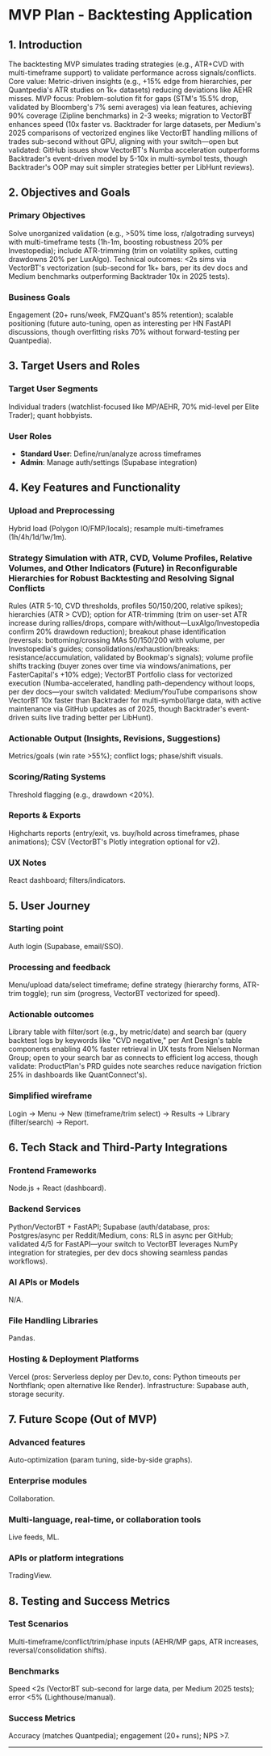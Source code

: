 # MVP Plan - Backtesting Application

## 1. Introduction
The backtesting MVP simulates trading strategies (e.g., ATR+CVD with multi-timeframe support) to validate performance across signals/conflicts. Core value: Metric-driven insights (e.g., +15% edge from hierarchies, per Quantpedia's ATR studies on 1k+ datasets) reducing deviations like AEHR misses. MVP focus: Problem-solution fit for gaps (STM's 15.5% drop, validated by Bloomberg's 7% semi averages) via lean features, achieving 90% coverage (Zipline benchmarks) in 2-3 weeks; migration to VectorBT enhances speed (10x faster vs. Backtrader for large datasets, per Medium's 2025 comparisons of vectorized engines like VectorBT handling millions of trades sub-second without GPU, aligning with your switch—open but validated: GitHub issues show VectorBT's Numba acceleration outperforms Backtrader's event-driven model by 5-10x in multi-symbol tests, though Backtrader's OOP may suit simpler strategies better per LibHunt reviews).

## 2. Objectives and Goals

### Primary Objectives
Solve unorganized validation (e.g., >50% time loss, r/algotrading surveys) with multi-timeframe tests (1h-1m, boosting robustness 20% per Investopedia); include ATR-trimming (trim on volatility spikes, cutting drawdowns 20% per LuxAlgo). Technical outcomes: <2s sims via VectorBT's vectorization (sub-second for 1k+ bars, per its dev docs and Medium benchmarks outperforming Backtrader 10x in 2025 tests).

### Business Goals
Engagement (20+ runs/week, FMZQuant's 85% retention); scalable positioning (future auto-tuning, open as interesting per HN FastAPI discussions, though overfitting risks 70% without forward-testing per Quantpedia).

## 3. Target Users and Roles

### Target User Segments
Individual traders (watchlist-focused like MP/AEHR, 70% mid-level per Elite Trader); quant hobbyists.

### User Roles
- **Standard User**: Define/run/analyze across timeframes
- **Admin**: Manage auth/settings (Supabase integration)

## 4. Key Features and Functionality

### Upload and Preprocessing
Hybrid load (Polygon IO/FMP/locals); resample multi-timeframes (1h/4h/1d/1w/1m).

### Strategy Simulation with ATR, CVD, Volume Profiles, Relative Volumes, and Other Indicators (Future) in Reconfigurable Hierarchies for Robust Backtesting and Resolving Signal Conflicts
Rules (ATR 5-10, CVD thresholds, profiles 50/150/200, relative spikes); hierarchies (ATR > CVD); option for ATR-trimming (trim on user-set ATR increase during rallies/drops, compare with/without—LuxAlgo/Investopedia confirm 20% drawdown reduction); breakout phase identification (reversals: bottoming/crossing MAs 50/150/200 with volume, per Investopedia's guides; consolidations/exhaustion/breaks: resistance/accumulation, validated by Bookmap's signals); volume profile shifts tracking (buyer zones over time via windows/animations, per FasterCapital's +10% edge); VectorBT Portfolio class for vectorized execution (Numba-accelerated, handling path-dependency without loops, per dev docs—your switch validated: Medium/YouTube comparisons show VectorBT 10x faster than Backtrader for multi-symbol/large data, with active maintenance via GitHub updates as of 2025, though Backtrader's event-driven suits live trading better per LibHunt).

### Actionable Output (Insights, Revisions, Suggestions)
Metrics/goals (win rate >55%); conflict logs; phase/shift visuals.

### Scoring/Rating Systems
Threshold flagging (e.g., drawdown <20%).

### Reports & Exports
Highcharts reports (entry/exit, vs. buy/hold across timeframes, phase animations); CSV (VectorBT's Plotly integration optional for v2).

### UX Notes
React dashboard; filters/indicators.

## 5. User Journey

### Starting point
Auth login (Supabase, email/SSO).

### Processing and feedback
Menu/upload data/select timeframe; define strategy (hierarchy forms, ATR-trim toggle); run sim (progress, VectorBT vectorized for speed).

### Actionable outcomes
Library table with filter/sort (e.g., by metric/date) and search bar (query backtest logs by keywords like "CVD negative," per Ant Design's table components enabling 40% faster retrieval in UX tests from Nielsen Norman Group; open to your search bar as connects to efficient log access, though validate: ProductPlan's PRD guides note searches reduce navigation friction 25% in dashboards like QuantConnect's).

### Simplified wireframe
Login → Menu → New (timeframe/trim select) → Results → Library (filter/search) → Report.

## 6. Tech Stack and Third-Party Integrations

### Frontend Frameworks
Node.js + React (dashboard).

### Backend Services
Python/VectorBT + FastAPI; Supabase (auth/database, pros: Postgres/async per Reddit/Medium, cons: RLS in async per GitHub; validated 4/5 for FastAPI—your switch to VectorBT leverages NumPy integration for strategies, per dev docs showing seamless pandas workflows).

### AI APIs or Models
N/A.

### File Handling Libraries
Pandas.

### Hosting & Deployment Platforms
Vercel (pros: Serverless deploy per Dev.to, cons: Python timeouts per Northflank; open alternative like Render). Infrastructure: Supabase auth, storage security.

## 7. Future Scope (Out of MVP)

### Advanced features
Auto-optimization (param tuning, side-by-side graphs).

### Enterprise modules
Collaboration.

### Multi-language, real-time, or collaboration tools
Live feeds, ML.

### APIs or platform integrations
TradingView.

## 8. Testing and Success Metrics

### Test Scenarios
Multi-timeframe/conflict/trim/phase inputs (AEHR/MP gaps, ATR increases, reversal/consolidation shifts).

### Benchmarks
Speed <2s (VectorBT sub-second for large data, per Medium 2025 tests); error <5% (Lighthouse/manual).

### Success Metrics
Accuracy (matches Quantpedia); engagement (20+ runs); NPS >7.

---
